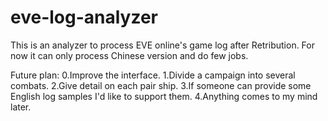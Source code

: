 eve-log-analyzer
================

This is an analyzer to process EVE online's game log after Retribution. For now it can only process Chinese version and do few jobs.

Future plan:
  0.Improve the interface.
  1.Divide a campaign into several combats.
  2.Give detail on each pair ship.
  3.If someone can provide some English log samples I'd like to support them.
  4.Anything comes to my mind later.
